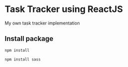 # Task Tracker using ReactJS

My own task tracker implementation

## Install package

```bash
npm install
```


```bash
npm install sass
```

